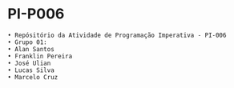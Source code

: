 # PI-P006
    • Repósitório da Atividade de Programação Imperativa - PI-006
    • Grupo 01:
    • Alan Santos
    • Franklin Pereira
    • José Ulian
    • Lucas Silva
    • Marcelo Cruz
